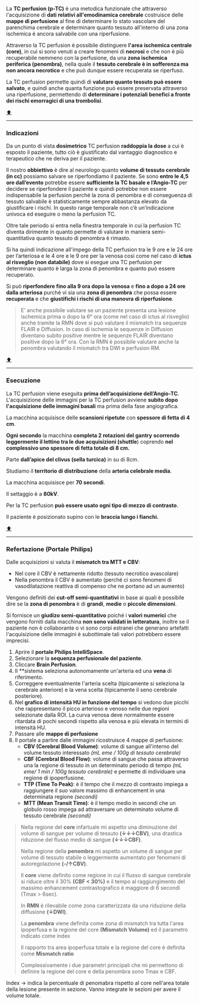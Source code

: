 La **TC perfusion (p-TC)** è una metodica funzionale che attraverso l'acquisizione di **dati relativi all'emodinamica cerebrale** costruisce delle **mappe di perfusione** al fine di determinare lo stato vascolare del parenchima cerebrale e determinare quanto tessuto all'interno di una zona ischemica è ancora salvabile con una riperfusione.

Attraverso la TC perfusion è possibile distinguere **l'area ischemica centrale (core)**, in cui si sono venuti a creare fenomeni di **necrosi** e che non è più recuperabile nemmeno con la perfusione, da una **zona ischemica periferica (penombra)**, nella quale il **tessuto cerebrale è in sofferenza ma non ancora necrotico** e che può dunque essere recuperata se riperfuso.

La TC perfusion permette quindi di **valutare quanto tessuto può essere salvato**, e quindi anche quanta funzione può essere preservata attraverso una riperfusione, permettendo di **determinare i potenziali benefici a fronte dei rischi emorragici di una trombolisi**.

[⬆️](#tcperfusion)

* * *

### Indicazioni

Da un punto di vista **dosimetrico** TC perfusion **raddoppia la dose** a cui è esposto il paziente, tutto ciò è giustificato dal vantaggio diagnostico e terapeutico che ne deriva per il paziente.

Il nostro **obbiettivo** è dire al neurologo quanto **volume di tessuto cerebrale (in cc)** possiamo salvare se riperfondiamo il paziente. Se sono **entro le 4,5 ore dall’evento** potrebbe essere **sufficiente la TC basale e l’Angio-TC** per decidere se riperfondere il paziente e quindi potrebbe non essere indispensabile la perfusion perché la zona di penombra e di conseguenza di tessuto salvabile è statisticamente sempre abbastanza elevato da giustificare i rischi. In questo range temporale non c’è un’indicazione univoca ed eseguire o meno la perfusion TC.

Oltre tale periodo si entra nella finestra temporale in cui la perfusion TC diventa dirimente in quanto permette di valutare in maniera semi-quantitativa quanto tessuto di penombra è rimasto.

Si ha quindi indicazione all'impego della TC perfusion tra le 9 ore e le 24 ore per l’arteriosa e le 4 ore e le 9 ore per la venosa così come nel caso di **ictus al risveglio (non databile)** dove si esegue una TC perfusion per determinare quanto è larga la zona di penombra e quanto può essere recuperato.

Si può **riperfondere fino alla 9 ora dopo la venosa** e **fino a dopo a 24 ore dalla arteriosa** purché vi sia una **zona di penombra** che possa essere **recuperata** e che **giustifichi i rischi di una manovra di riperfusione**.

> E’ anche possibile valutare se un paziente presenta una lesione ischemica prima o dopo la 6° ora (come nel caso di ictus al risveglio) anche tramite la RMN dove si può valutare il mismatch tra sequenze FLAIR e Diffusion. In caso di ischemia le sequenze in Diffusion diventano subito positive mentre le sequenze FLAIR diventano positive dopo la 6° ora. Con la RMN è possibile valutare anche la penombra valutando il mismatch tra DWI e perfusion RM.

[⬆️](#tcperfusion)

* * *

### Esecuzione

La TC perfusion viene eseguita **prima dell’acquisizione dell’Angio-TC**. L'acquisizione delle immagini per la TC perfusion avviene **subito dopo l'acquisizione delle immagini basali** ma prima della fase angiografica.

La macchina acquisisce delle **scansioni ripetute** con **spessore di fetta di 4 cm**.

**Ogni secondo** la macchina **completa 2 rotazioni del gantry** **scorrendo leggermente il lettino tra le due acquisizioni (shuttle**) coprendo **nel complessivo uno spessore di fetta totale di 8 cm.**

Parte **dall’apice del clivus (sella turcica)** in su di 8cm.

Studiamo il **territorio di distribuzione** della **arteria celebrale media**.

La macchina acquisisce per **70 secondi**.

Il settaggio è a **80kV**.

Per la TC perfusion **può essere usato ogni tipo di mezzo di contrasto**.

Il paziente è posizionato supino con le **braccia lungo i fianchi.**

[⬆️](#tcperfusion)

* * *

### Refertazione (Portale Philips)

Dalle acquisizioni si valuta il **mismatch tra MTT e CBV**:

*   Nel core il CBV è nettamente ridotto (tessuto necrotico avascolare)
*   Nella penombra il CBV è aumentato (perché ci sono fenomeni di vasodilatazione reattiva di compenso che ne portano ad un aumento)

Vengono definiti dei **cut-off semi-quantitativi** in base ai quali è possibile dire se la **zona di penombra** è di **grandi**, **medie** o **piccole dimensioni**.

Si fornisce un **giudizo semi-quantitativo** poiché i **valori numerici** che vengono forniti dalla macchina **non sono validati in letteratura**, inoltre se il paziente non è collaborante o vi sono corpi estranei che generano artefatti l'acquisizione delle immagini è subottimale tali valori potrebbero essere imprecisi.

1.  Aprire il **portale Philips IntelliSpace**.
2.  Selezionare la **sequenza perfusionale del paziente**.
3.  Cliccare **Brain Perfusion**.
4.  Il **sistema seleziona autonomamente un'arteria ed una **vena** di riferimento.
5.  Correggere eventualmente l'arteria scelta (tipicamente si seleziona la cerebrale anteriore) e la vena scelta (tipicamente il seno cerebrale posteriore).
6.  Nel **grafico di intensità HU in funzione del tempo** si vedono due picchi che rappresentano il picco arterioso e venoso nelle due regioni selezionate dalla ROI. La curva venosa deve normalmente essere ritardata di pochi secondi rispetto alla venosa e più elevata in termini di intensità HU.
7.  Passare alle **mappe di perfusione**
8.  Il portale a partire dalle immagini ricostruisce 4 mappe di perfusione:
    *   **CBV (Cerebral Blood Volume)**: volume di sangue all'interno del volume tessuto interessato *(mL eme / 100g di tessuto cerebrale)*
    *   **CBF (Cerebral Blood Flow)**: volume di sangue che passa attraverso una la regione di tessuto in un determinato periodo di tempo *(mL eme/ 1 min / 100g tessuto cerebrale)* e permette di individuare una regione di ipoperfusione.
    *   **TTP (Time To Peak)**: è il tempo che il mezzo di contrasto impiega a raggiungere il suo valore massimo di enhancement in una determinata regione *(secondi)*
    *   **MTT (Mean Transit Time)**: è il tempo medio in secondi che un globulo rosso impega ad attraversare un determinato volume di tessuto cerebrale *(secondi)*

> Nella regione del **core** infartuale mi aspetto una diminuzione del volume di sangue per volume di tessuto **(↓↓↓CBV)**, una drastica riduzione del flusso medio di sangue **(↓↓↓CBF)**.
>
> Nella regione della **penombra** mi aspetto un volume di sangue per volume di tessuto stabile o leggermente aumentato per fenomeni di autoregolazione **(-/&uarr;CBV)**.
> 
> Il **core** viene definito come regione in cui il flusso di sangue cerebrale si riduce oltre il 30% **(CBF < 30%)** e il tempo al raggiungimento del massimo enhancement contrastografico è maggiore di 6 secondi (Tmax > 6sec).
> 
> In **RMN** è rilevabile come zona caratterizzata da una riduzione della diffusione **(&darr;DWI)**.
> 
> La **penombra** viene definita come zona di mismatch tra tutta l'area ipoperfusa e la regione del core **(Mismatch Volume)** ed il parametro indicato come index
> 
> Il rapporto tra area ipoperfusa totale e la regione del core è definita come **Mismatch ratio**
>
> Complessivamente i due parametri principali che mi permettono di definire la regione del core e della penombra sono Tmax e CBF.
> 


Index → indica la percentuale di penomabra rispetto al core nell'area totale della lesione presente in sezione. Vanno integrate le sezioni per avere il volume totale.